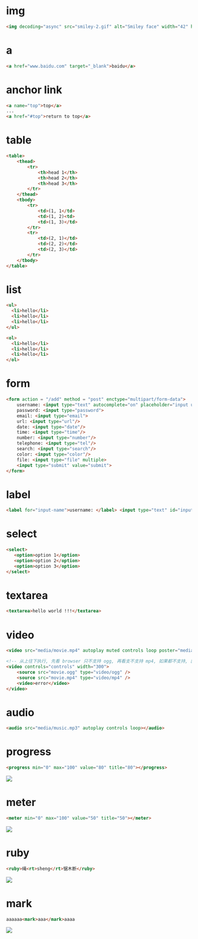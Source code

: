 # img

```html
<img decoding="async" src="smiley-2.gif" alt="Smiley face" width="42" height="42">
```

# a

```html
<a href="www.baidu.com" target="_blank">baidu</a>
```

# anchor link

```html
<a name="top">top</a>
...
<a href="#top">return to top</a>
```

# table

```html
<table>
    <thead>
        <tr>
            <th>head 1</th>
            <th>head 2</th>
            <th>head 3</th>
        </tr>
    </thead>
    <tbody>
        <tr>
            <td>(1, 1</td>
            <td>(1, 2)<td>
            <td>(1, 3)</td>
        </tr>
        <tr>
            <td>(2, 1)</td>
            <td>(2, 2)</td>
            <td>(2, 3)</td>
        </tr>
    </tbody>
</table>
```

# list

```html
<ul> 
  <li>hello</li>
  <li>hello</li>
  <li>hello</li>
</ul>

<ol>
  <li>hello</li>
  <li>hello</li>
  <li>hello</li>
</ol>
```

# form

```html
<form action = "/add" method = "post" enctype="multipart/form-data">
    username: <input type="text" autocomplete="on" placeholder="input username" required autofocus>
    password: <input type="password">
    email: <input type="email">
    url: <input type="url"/>
    date: <input type="date"/>
    time: <input type="time"/>
    number: <input type="number"/>
    telephone: <input type="tel"/>
    search: <input type="search"/>
    color: <input type="color"/>
    file: <input type="file" multiple>
    <input type="submit" value="submit">
</form>
```

# label

```html
<label for="input-name">username: </label> <input type="text" id="input-name">
```

# select

```html
<select>
   <option>option 1</option>
   <option>option 2</option>
   <option>option 3</option>
</select>
```

# textarea

```html
<textarea>hello world !!!</textarea>
```

# video

```html
<video src="media/movie.mp4" autoplay muted controls loop poster="media/mi9.jpg"></video>
```

```html
<!-- 从上往下执行, 先看 browser 只不支持 ogg, 再看支不支持 mp4, 如果都不支持, 就输出 error-->
<video controls="controls" width="300">
    <source src="movie.ogg" type="video/ogg" />
    <source src="movie.mp4" type="video/mp4" />
    <video>error</video>
</video>
```

# audio

```html
<audio src="media/music.mp3" autoplay controls loop></audio>
```

# progress

```html
<progress min="0" max="100" value="80" title="80"></progress>
```

![](https://note-sun.oss-cn-shanghai.aliyuncs.com/image/202312241812591.png)

# meter

```html
<meter min="0" max="100" value="50" title="50"></meter>
```

![](https://note-sun.oss-cn-shanghai.aliyuncs.com/image/202312241812592.png)

# ruby

```html
<ruby>绳<rt>sheng</rt>锯木断</ruby>
```

![](https://note-sun.oss-cn-shanghai.aliyuncs.com/image/202312241812593.png)

# mark

```html
aaaaaa<mark>aaa</mark>aaaa
```

![](https://note-sun.oss-cn-shanghai.aliyuncs.com/image/202312241812594.png)

